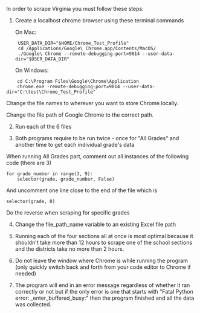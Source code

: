 In order to scrape Virginia you must follow these steps:

1. Create a localhost chrome browser using these terminal commands
   
    On Mac:
   ```
    USER_DATA_DIR="$HOME/Chrome_Test_Profile"
    cd /Applications/Google\ Chrome.app/Contents/MacOS/
    ./Google\ Chrome --remote-debugging-port=9014 --user-data-dir="$USER_DATA_DIR"
   ```


    On Windows:
   
```
    cd C:\Program Files\Google\Chrome\Application
    chrome.exe -remote-debugging-port=9014 --user-data-dir="C:\test\Chrome_Test_Profile"
```

Change the file names to wherever you want to store Chrome locally.

Change the file path of Google Chrome to the correct path.

2. Run each of the 6 files

3. Both programs require to be run twice - once for "All Grades" and another time to get each individual grade's data

When running All Grades part, comment out all instances of the following code (there are 3)

```
for grade_number in range(3, 9):
    selector(grade, grade_number, False)
```

And uncomment one line close to the end of the file which is
```
selector(grade, 0)
```
Do the reverse when scraping for specific grades

4. Change the file_path_name variable to an existing Excel file path

5. Running each of the four sections all at once is most optimal because it shouldn't
take more than 12 hours to scrape one of the school sections and the districts take no more than 2 hours.

6. Do not leave the window where Chrome is while running the program (only quickly switch back and forth
from your code editor to Chrome if needed)

7. The program will end in an error message regardless of whether it ran correctly or not but if the
only error is one that starts with "Fatal Python error: _enter_buffered_busy:" then the program
finished and all the data was collected.

